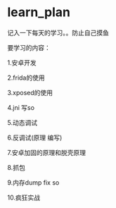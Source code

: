 # learn_plan
记入一下每天的学习。。防止自己摸鱼

要学习的内容：

1.安卓开发

2.frida的使用

3.xposed的使用

4.jni 写so

5.动态调试

6.反调试(原理 编写)

7.安卓加固的原理和脱壳原理

8.抓包

9.内存dump fix so

10.疯狂实战